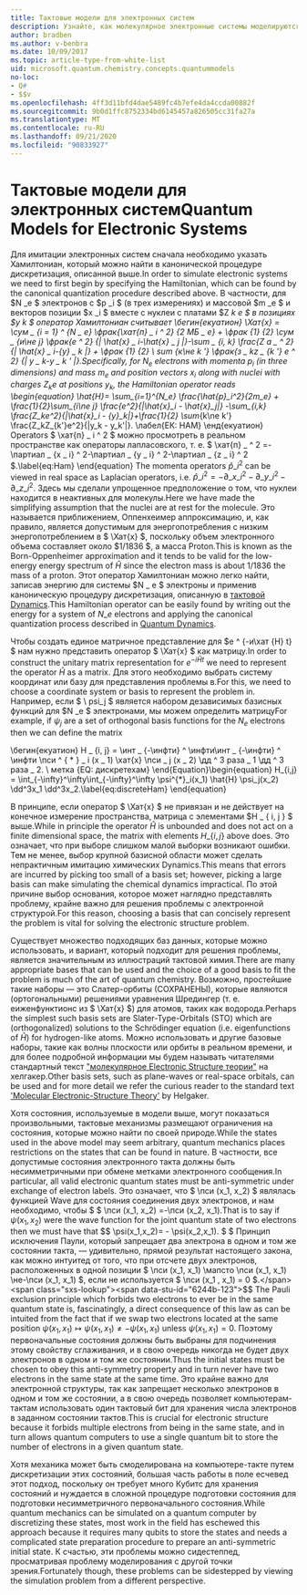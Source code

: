 ```yaml
---
title: Тактовые модели для электронных систем
description: Узнайте, как молекулярное электронные системы моделируются с помощью моделирования тактов.
author: bradben
ms.author: v-benbra
ms.date: 10/09/2017
ms.topic: article-type-from-white-list
uid: microsoft.quantum.chemistry.concepts.quantummodels
no-loc:
- Q#
- $$v
ms.openlocfilehash: 4ff3d11bfd4dae5489fc4b7efe4da4ccda00882f
ms.sourcegitcommit: 9b0d1ffc8752334bd6145457a826505cc31fa27a
ms.translationtype: MT
ms.contentlocale: ru-RU
ms.lasthandoff: 09/21/2020
ms.locfileid: "90833927"
---
```

# <a name="quantum-models-for-electronic-systems"></a><span data-ttu-id="6244b-103">Тактовые модели для электронных систем</span><span class="sxs-lookup"><span data-stu-id="6244b-103">Quantum Models for Electronic Systems</span></span>

<span data-ttu-id="6244b-104">Для имитации электронных систем сначала необходимо указать Хамилтониан, который можно найти в канонической процедуре дискретизация, описанной выше.</span><span class="sxs-lookup"><span data-stu-id="6244b-104">In order to simulate electronic systems we need to first begin by specifying the Hamiltonian, which can be found by the canonical quantization procedure described above.</span></span>
<span data-ttu-id="6244b-105">В частности, для $N _e $ электронов с $p _i $ (в трех измерениях) и массовой $m _e $ и векторов позиции $x _i $ вместе с нуклеи с платами $Z _k e $ в позициях $y _k $ оператор Хамилтониан считывает \бегин{екуатион} \Хат{х} = \сум \_ {i = 1} ^ {N \_ e} \фрак{\хат{п} \_ i ^ 2} {2 MБ \_ e} + \фрак {1} {2} \сум \_ {и\не j} \фрак{е ^ 2} {| \hat{x} \_ i-\hat{x} \_ j |}-\sum \_ {i, k} \frac{Z a \_ ^ 2} {| \hat{x} \_ i-{y} \_ k |} + \фрак {1} {2} \ sum_ {к\не k '} \фрак{з \_ kz \_ {k '} e ^ 2} {| y \_ k-y \_ k ' |}.</span><span class="sxs-lookup"><span data-stu-id="6244b-105">Specifically, for $N_e$ electrons with momenta $p_i$ (in three dimensions) and mass $m_e$  and position vectors $x_i$ along with nuclei with charges $Z_k e$ at positions $y_k$, the Hamiltonian operator reads \begin{equation} \hat{H}= \sum\_{i=1}^{N\_e} \frac{\hat{p}\_i^2}{2m\_e} + \frac{1}{2}\sum\_{i\ne j} \frac{e^2}{|\hat{x}\_i - \hat{x}\_j|} -\sum\_{i,k} \frac{Z\_ke^2}{|\hat{x}\_i - {y}\_k|}+\frac{1}{2} \sum_{k\ne k'} \frac{Z\_kZ\_{k'}e^2}{|y\_k - y\_k'|}.</span></span> <span data-ttu-id="6244b-106">\лабел{ЕК: HAM} \енд{екуатион} Operators $ \хат{п} \_ i ^ 2 $ можно просмотреть в реальном пространстве как операторы лапласовского, т. е. $ \хат{п} \_ ^ 2 =-\партиал \_ {x \_ i} ^ 2-\партиал \_ {y \_ i} ^ 2-\партиал \_ {z \_ i} ^ 2 $.</span><span class="sxs-lookup"><span data-stu-id="6244b-106">\label{eq:Ham} \end{equation} The momenta operators $\hat{p}\_i^2$ can be viewed in real space as Laplacian operators, i.e. $\hat{p}\_i^2 = -\partial\_{x\_i}^2 - \partial\_{y\_i}^2 - \partial\_{z\_i}^2$.</span></span>
<span data-ttu-id="6244b-107">Здесь мы сделали упрощенное предположение о том, что нуклеи находится в неактивных для молекулы.</span><span class="sxs-lookup"><span data-stu-id="6244b-107">Here we have made the simplifying assumption that the nuclei are at rest for the molecule.</span></span>
<span data-ttu-id="6244b-108">Это называется приближением, Оппенхеимер аппроксимацию, и, как правило, является допустимым для энергопотребления с низким энергопотреблением в $ \Хат{х} $, поскольку объем электронного объема составляет около $1/1836 $, а масса Proton.</span><span class="sxs-lookup"><span data-stu-id="6244b-108">This is known as the Born-Oppenheimer approximation and it tends to be valid for the low-energy energy spectrum of $\hat{H}$ since the electron mass is about $1/1836$ the mass of a proton.</span></span>
<span data-ttu-id="6244b-109">Этот оператор Хамилтониан можно легко найти, записав энергию для системы $N \_ e $ электроны и применив каноническую процедуру дискретизация, описанную в [тактовой Dynamics](xref:microsoft.quantum.chemistry.concepts.quantumdynamics).</span><span class="sxs-lookup"><span data-stu-id="6244b-109">This Hamiltonian operator can be easily found by writing out the energy for a system of $N\_e$ electrons and applying the canonical quantization process described in [Quantum Dynamics](xref:microsoft.quantum.chemistry.concepts.quantumdynamics).</span></span>

<span data-ttu-id="6244b-110">Чтобы создать единое матричное представление для $e ^ {-и\хат {H} t} $ нам нужно представить оператор $ \Хат{х} $ как матрицу.</span><span class="sxs-lookup"><span data-stu-id="6244b-110">In order to construct the unitary matrix representation for $e^{-i\hat{H} t}$ we need to represent the operator $\hat{H}$ as a matrix.</span></span>
<span data-ttu-id="6244b-111">Для этого необходимо выбрать систему координат или базу для представления проблемы в.</span><span class="sxs-lookup"><span data-stu-id="6244b-111">For this, we need to choose a coordinate system or basis to represent the problem in.</span></span>
<span data-ttu-id="6244b-112">Например, если $ \ psi_j $ является набором дезависимых базисных функций для $N _e $ электронами, мы можем определить матрицу</span><span class="sxs-lookup"><span data-stu-id="6244b-112">For example, if $\psi_j$ are a set of orthogonal basis functions for the $N_e$ electrons then we can define the matrix</span></span>

<span data-ttu-id="6244b-113">\бегин{екуатион} H \_ {i, j} = \инт \_ {-\инфти} ^ \инфти\инт \_ {-\инфти} ^ \инфти \пси ^ { \* } \_ i (x \_ 1) \хат{х} \пси \_ j (x \_ 2) \дд ^ 3 раза \_ 1 \дд ^ 3 раза \_ 2. \ метка {EQ: дискретехам} \end{Equation}</span><span class="sxs-lookup"><span data-stu-id="6244b-113">\begin{equation} H\_{i,j} = \int\_{-\infty}^\infty\int\_{-\infty}^\infty \psi^{\*}\_i(x\_1) \hat{H} \psi\_j(x\_2) \dd^3x\_1 \dd^3x\_2.\label{eq:discreteHam} \end{equation}</span></span>

<span data-ttu-id="6244b-114">В принципе, если оператор $ \Хат{х} $ не привязан и не действует на конечное измерение пространства, матрица с элементами $H \_ \{ i, j \} $ выше.</span><span class="sxs-lookup"><span data-stu-id="6244b-114">While in principle the operator $\hat{H}$ is unbounded and does not act on a finite dimensional space, the matrix with elements $H\_\{i,j\}$ above does.</span></span>
<span data-ttu-id="6244b-115">Это означает, что при выборе слишком малой выборки возникают ошибки. Тем не менее, выбор крупной базисной области может сделать непрактичным имитацию химических Dynamics.</span><span class="sxs-lookup"><span data-stu-id="6244b-115">This means that errors are incurred by picking too small of a basis set; however, picking a large basis can make simulating the chemical dynamics impractical.</span></span>
<span data-ttu-id="6244b-116">По этой причине выбор основания, которое может наглядно представлять проблему, крайне важно для решения проблемы с электронной структурой.</span><span class="sxs-lookup"><span data-stu-id="6244b-116">For this reason, choosing a basis that can concisely represent the problem is vital for solving the electronic structure problem.</span></span>

<span data-ttu-id="6244b-117">Существует множество подходящих баз данных, которые можно использовать, и вариант, который подходит для решения проблемы, является значительным из иллюстраций тактовой химия.</span><span class="sxs-lookup"><span data-stu-id="6244b-117">There are many appropriate bases that can be used and the choice of a good basis to fit the problem is much of the art of quantum chemistry.</span></span>
<span data-ttu-id="6244b-118">Возможно, простейшие такие наборы — это Слатер-орбиты (СОХРАНЕНЫ), которые являются (ортогональными) решениями уравнения Шредингер (т. е. еиженфунктионс из $ \Хат{х} $) для атомов, таких как водорода.</span><span class="sxs-lookup"><span data-stu-id="6244b-118">Perhaps the simplest such basis sets are Slater-Type-Orbitals (STO) which are (orthogonalized) solutions to the Schrödinger equation (i.e. eigenfunctions of $\hat{H}$) for hydrogen-like atoms.</span></span>
<span data-ttu-id="6244b-119">Можно использовать и другие базовые наборы, такие как волны плоскости или орбиты в реальном времени, и для более подробной информации мы будем называть читателями стандартный текст ["молекулярное Electronic Structure теории"](https://onlinelibrary.wiley.com/doi/book/10.1002/9781119019572) на хелгакер.</span><span class="sxs-lookup"><span data-stu-id="6244b-119">Other basis sets, such as plane-waves or real-space orbitals, can be used and for more detail we refer the curious reader to the standard text ['Molecular Electronic-Structure Theory'](https://onlinelibrary.wiley.com/doi/book/10.1002/9781119019572) by Helgaker.</span></span>

<span data-ttu-id="6244b-120">Хотя состояния, используемые в модели выше, могут показаться произвольными, тактовые механизмы размещают ограничения на состояния, которые можно найти по своей природе.</span><span class="sxs-lookup"><span data-stu-id="6244b-120">While the states used in the above model may seem arbitrary, quantum mechanics places restrictions on the states that can be found in nature.</span></span>
<span data-ttu-id="6244b-121">В частности, все допустимые состояния электронного такта должны быть несимметричными при обмене метками электронного сообщения.</span><span class="sxs-lookup"><span data-stu-id="6244b-121">In particular, all valid electronic quantum states must be anti-symmetric under exchange of electron labels.</span></span>
<span data-ttu-id="6244b-122">Это означает, что $ \пси (x_1, x_2) $ являлась функцией Wave для состояния соединения двух электронов, и нам необходимо, чтобы $ $ \пси (x_1, x_2) =-\пси (x_2, x_1).</span><span class="sxs-lookup"><span data-stu-id="6244b-122">That is to say if $\psi(x_1,x_2)$ were the wave function for the joint quantum state of two electrons then we must have that $$ \psi(x_1,x_2)= - \psi(x_2,x_1).</span></span>
<span data-ttu-id="6244b-123">$ $ Принцип исключения Паули, который запрещает два электрона в одном и том же состоянии такта, — удивительно, прямой результат настоящего закона, как можно интуитед от того, что при отсчете двух электронов, расположенных в одной позиции $ \пси (x_1, x_1) \мапсто \пси (x_1, x_1) \не-\пси (x_1, x_1) $, если не используется $ \пси (x_1 , x_1) = 0 $.</span><span class="sxs-lookup"><span data-stu-id="6244b-123">$$ The Pauli exclusion principle which forbids two electrons to ever be in the same quantum state is, fascinatingly, a direct consequence of this law as can be intuited from the fact that if we swap two electrons located at the same position $\psi(x_1,x_1)\mapsto \psi(x_1,x_1) \ne -\psi(x_1,x_1)$ unless $\psi(x_1,x_1)=0$.</span></span>
<span data-ttu-id="6244b-124">Поэтому первоначальные состояния должны быть выбраны для подчинения этому свойству сглаживания, и в свою очередь никогда не будет двух электронов в одном и том же состоянии.</span><span class="sxs-lookup"><span data-stu-id="6244b-124">Thus the initial states must be chosen to obey this anti-symmetry property and in turn never have two electrons in the same state at the same time.</span></span>
<span data-ttu-id="6244b-125">Это крайне важно для электронной структуры, так как запрещает несколько электронов в одном и том же состоянии, а в свою очередь позволяет компьютерам-тактам использовать один тактовый бит для хранения числа электронов в заданном состоянии тактов.</span><span class="sxs-lookup"><span data-stu-id="6244b-125">This is crucial for electronic structure because it forbids multiple electrons from being in the same state, and in turn allows quantum computers to use a single quantum bit to store the number of electrons in a given quantum state.</span></span>

<span data-ttu-id="6244b-126">Хотя механика может быть смоделирована на компьютере-такте путем дискретизации этих состояний, большая часть работы в поле есчевед этот подход, поскольку он требует много Кубитс для хранения состояний и нуждается в сложной процедуре подготовки состояния для подготовки несимметричного первоначального состояния.</span><span class="sxs-lookup"><span data-stu-id="6244b-126">While quantum mechanics can be simulated on a quantum computer by discretizing these states, most work in the field has eschewed this approach because it requires many qubits to store the states and needs a complicated state preparation procedure to prepare an anti-symmetric initial state.</span></span>
<span data-ttu-id="6244b-127">К счастью, эти проблемы можно сидестеппед, просматривая проблему моделирования с другой точки зрения.</span><span class="sxs-lookup"><span data-stu-id="6244b-127">Fortunately though, these problems can be sidestepped by viewing the simulation problem from a different perspective.</span></span>
